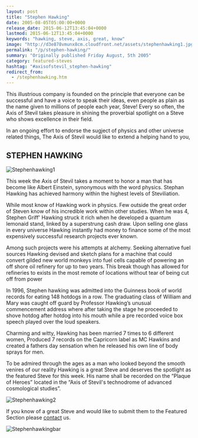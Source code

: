 ```yaml
---
layout: post
title: "Stephen Hawking"
date: 2005-08-05T05:00:00+0000
release_date: 2015-06-12T13:45:04+0000
lastmod: 2015-06-12T13:45:04+0000
keywords: "hawking, steve, axis, great, know"
image: "http://d3e878vmunx8cm.cloudfront.net/assets/stephenhawking1.jpg"
permalink: "/p/stephen-hawking/"
summary: "Originally published Friday August, 5th 2005"
category: featured-steves
hashtag: "#axisofstevil_stephen-hawking"
redirect_from:
  - /stephenhawking.htm
---
```


[id_1]: http://d3e878vmunx8cm.cloudfront.net/assets/stephenhawking1.jpg "Stephenhawking1"[id_2]: http://d3e878vmunx8cm.cloudfront.net/assets/stephenhawking2.jpg "Stephenhawking2"[id_3]: http://d3e878vmunx8cm.cloudfront.net/assets/stephenhawkingmural.jpg "Stephenhawkingbar"
This illustrious company is founded on the principle that everyone can be successful and have a voice to speak their ideas, even people as plain as the name given to millions of people each year, Steve! Every so often, the Axis of Stevil takes pleasure in shining the proverbial spotlight on a Steve who shows excellence in their field.

In an ongoing effort to endorse the sugject of physics and other universe related things, The Axis of Stevil would like to extend a helping hand to you,

## STEPHEN HAWKING ##

![Stephenhawking1][id_1]

This week the Axis of Stevil takes a moment to honor a man that has become like Albert Einstein, synonymous with the word physics. Stephan Hawking has achieved harmony within the highest levels of Steviliation.

While most know of Hawking work in physics. Few outside the great order of Steven know of his incredible work within other studies. When he was 4, Stephen Griff' Hawking struck it rich when he developed a quantum lemonaid stand, linked by a superstrung cash draw. Upon selling one glass in every universe Hawking instantly had money to finance some of the most expensively successful research projects ever known.

Among such projects were his attempts at alchemy. Seeking alternative fuel sources Hawking devised and sketch plans for a machine that could convert gilded new world monkeys into fuel cells capable of powering an off shore oil refinery for up to two years. This break though has allowed for refineries to exists in the most remote of locations without tear of being cut off from power

In 1996, Stephen hawking was admitted into the Guinness book of world records for eating 148 hotdogs in a row. The graduating class of William and Mary was caught off guard by Professor Hawking’s unusual commencement address where after taking the stage he proceeded to shove hotdog after hotdog into his mouth while a pre recorded voice box speech played over the loud speakers.

Charming and witty, Hawking has been married 7 times to 6 different women, Produced 7 records on the Capricorn label as MC Hawkins and created a fathers day sensation when he released his own line of body sprays for men.

To be admired through the ages as a man who looked beyond the smooth venires of our reality Hawking is a great Steve and deserves the spotlight as the featured Steve for this week. His name shall be recorded on the “Plaque of Heroes” located in the “Axis of Stevil's technodrome of advanced cosmological studies”.

![Stephenhawking2][id_2]

If you know of a great Steve and would like to submit them to the Featured Section please [contact](/contact) us.

![Stephenhawkingbar][id_3]
